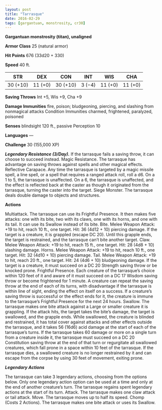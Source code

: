 ```yaml
---
layout: post
title: "Tarrasque"
date: 2016-02-29
tags: [gargantuan, monstrosity, cr30]
---
```


**Gargantuan monstrosity (titan), unaligned**

**Armor Class** 25 (natural armor)

**Hit Points** 676 (33d20 + 330)

**Speed** 40 ft.

|   STR   |   DEX   |   CON   |   INT   |   WIS   |   CHA   |
|:-----:|:-----:|:-----:|:-----:|:-----:|:-----:|
| 30 (+10) | 11 (+0) | 30 (+10) | 3 (−4) | 11 (+0) | 11 (+0) |

**Saving Throws** Int +5, Wis +9, Cha +9 

**Damage Immunities** fire, poison; bludgeoning, piercing, and slashing from nonmagical attacks Condition Immunities charmed, frightened, paralyzed, poisoned 

**Senses** blindsight 120 ft., passive Perception 10 

**Languages** — 

**Challenge** 30 (155,000 XP)

***Legendary Resistance (3/Day).*** If the tarrasque fails a saving throw, it can choose to succeed instead. Magic Resistance. The tarrasque has advantage on saving throws against spells and other magical effects. Reflective Carapace. Any time the tarrasque is targeted by a magic missile spell, a line spell, or a spell that requires a ranged attack roll, roll a d6. On a 1 to 5, the tarrasque is unaffected. On a 6, the tarrasque is unaffected, and the effect is reflected back at the caster as though it originated from the tarrasque, turning the caster into the target. Siege Monster. The tarrasque deals double damage to objects and structures. 

**Actions**

Multiattack. The tarrasque can use its Frightful Presence. It then makes five attacks: one with its bite, two with its claws, one with its horns, and one with its tail. It can use its Swallow instead of its bite. Bite. Melee Weapon Attack: +19 to hit, reach 10 ft., one target. Hit: 36 (4d12 + 10) piercing damage. If the target is a creature, it is grappled (escape DC 20). Until this grapple ends, the target is restrained, and the tarrasque can’t bite another target. Claw. Melee Weapon Attack: +19 to hit, reach 15 ft., one target. Hit: 28 (4d8 + 10) slashing damage. Horns. Melee Weapon Attack: +19 to hit, reach 10 ft., one target. Hit: 32 (4d10 + 10) piercing damage. Tail. Melee Weapon Attack: +19 to hit, reach 20 ft., one target. Hit: 24 (4d6 + 10) bludgeoning damage. If the target is a creature, it must succeed on a DC 20 Strength saving throw or be knocked prone. Frightful Presence. Each creature of the tarrasque’s choice within 120 feet of it and aware of it must succeed on a DC 17 Wisdom saving throw or become frightened for 1 minute. A creature can repeat the saving throw at the end of each of its turns, with disadvantage if the tarrasque is within line of sight, ending the effect on itself on a success. If a creature’s saving throw is successful or the effect ends for it, the creature is immune to the tarrasque’s Frightful Presence for the next 24 hours. Swallow. The tarrasque makes one bite attack against a Large or smaller creature it is grappling. If the attack hits, the target takes the bite’s damage, the target is swallowed, and the grapple ends. While swallowed, the creature is blinded and restrained, it has total cover against attacks and other effects outside the tarrasque, and it takes 56 (16d6) acid damage at the start of each of the tarrasque’s turns. If the tarrasque takes 60 damage or more on a single turn from a creature inside it, the tarrasque must succeed on a DC 20 Constitution saving throw at the end of that turn or regurgitate all swallowed creatures, which fall prone in a space within 10 feet of the tarrasque. If the tarrasque dies, a swallowed creature is no longer restrained by it and can escape from the corpse by using 30 feet of movement, exiting prone. 

***Legendary Actions***

The tarrasque can take 3 legendary actions, choosing from the options below. Only one legendary action option can be used at a time and only at the end of another creature’s turn. The tarrasque regains spent legendary actions at the start of its turn. Attack. The tarrasque makes one claw attack or tail attack. Move. The tarrasque moves up to half its speed. Chomp (Costs 2 Actions). The tarrasque makes one bite attack or uses its Swallow.
